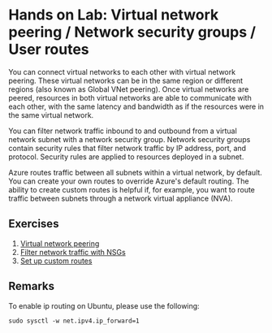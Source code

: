 # Hands on Lab: Virtual network peering / Network security groups / User routes

You can connect virtual networks to each other with virtual network peering. These virtual networks can be in the same region or different regions (also known as Global VNet peering). Once virtual networks are peered, resources in both virtual networks are able to communicate with each other, with the same latency and bandwidth as if the resources were in the same virtual network. 

You can filter network traffic inbound to and outbound from a virtual network subnet with a network security group. Network security groups contain security rules that filter network traffic by IP address, port, and protocol. Security rules are applied to resources deployed in a subnet. 

Azure routes traffic between all subnets within a virtual network, by default. You can create your own routes to override Azure's default routing. The ability to create custom routes is helpful if, for example, you want to route traffic between subnets through a network virtual appliance (NVA).

## Exercises

1. [Virtual network peering](tutorial-connect-virtual-networks-portal.md)
2. [Filter network traffic with NSGs](tutorial-filter-network-traffic.md) 
3. [Set up custom routes](tutorial-create-route-table-portal.md)

## Remarks

To enable ip routing on Ubuntu, please use the following:

```
sudo sysctl -w net.ipv4.ip_forward=1
```
